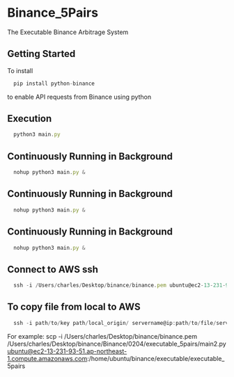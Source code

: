 # Binance_5Pairs
The Executable Binance Arbitrage System


## Getting Started
To install
```javascript
  pip install python-binance
```

to enable API requests from Binance using python

## Execution
```javascript
  python3 main.py
```

## Continuously Running in Background
```javascript
  nohup python3 main.py &
```

## Continuously Running in Background
```javascript
  nohup python3 main.py &
```

## Continuously Running in Background
```javascript
  nohup python3 main.py &
```
## Connect to AWS ssh
```javascript
  ssh -i /Users/charles/Desktop/binance/binance.pem ubuntu@ec2-13-231-93-51.ap-northeast-1.compute.amazonaws.com
```
## To copy file from local to AWS
```javascript
  ssh -i path/to/key path/local_origin/ servername@ip:path/to/file/server_destination
```
For example:
scp -i /Users/charles/Desktop/binance/binance.pem /Users/charles/Desktop/binance/Binance/0204/executable_5pairs/main2.py ubuntu@ec2-13-231-93-51.ap-northeast-1.compute.amazonaws.com:/home/ubuntu/binance/executable/executable_5pairs

